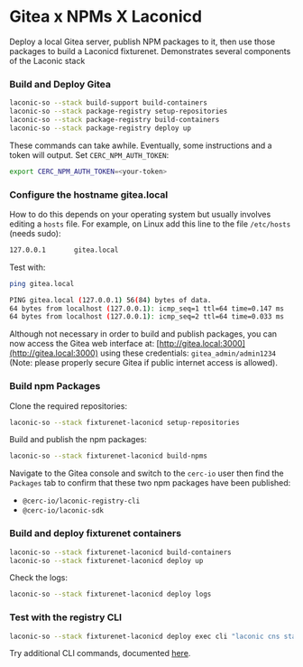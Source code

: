 # Gitea x NPMs X Laconicd

Deploy a local Gitea server, publish NPM packages to it, then use those packages to build a Laconicd fixturenet. Demonstrates several components of the Laconic stack

### Build and Deploy Gitea

```bash
laconic-so --stack build-support build-containers
laconic-so --stack package-registry setup-repositories
laconic-so --stack package-registry build-containers 
laconic-so --stack package-registry deploy up
```

These commands can take awhile. Eventually, some instructions and a token will output. Set `CERC_NPM_AUTH_TOKEN`:

```bash
export CERC_NPM_AUTH_TOKEN=<your-token>
```

### Configure the hostname gitea.local

How to do this depends on your operating system  but usually involves editing a `hosts` file. For example, on Linux add this line to the file `/etc/hosts` (needs sudo):

```bash
127.0.0.1       gitea.local
```

Test with:

```bash
ping gitea.local
```

```bash
PING gitea.local (127.0.0.1) 56(84) bytes of data.
64 bytes from localhost (127.0.0.1): icmp_seq=1 ttl=64 time=0.147 ms
64 bytes from localhost (127.0.0.1): icmp_seq=2 ttl=64 time=0.033 ms
```

Although not necessary in order to build and publish packages, you can now access the Gitea web interface at: [http://gitea.local:3000](http://gitea.local:3000) using these credentials: `gitea_admin/admin1234` (Note: please properly secure Gitea if public internet access is allowed).

### Build npm Packages

Clone the required repositories:

```bash
laconic-so --stack fixturenet-laconicd setup-repositories
```

Build and publish the npm packages:

```bash
laconic-so --stack fixturenet-laconicd build-npms
```

Navigate to the Gitea console and switch to the `cerc-io` user then find the `Packages` tab to confirm that these two npm packages have been published:

- `@cerc-io/laconic-registry-cli`
- `@cerc-io/laconic-sdk`

### Build and deploy fixturenet containers

```bash
laconic-so --stack fixturenet-laconicd build-containers
laconic-so --stack fixturenet-laconicd deploy up
```

Check the logs:

```bash
laconic-so --stack fixturenet-laconicd deploy logs
```

### Test with the registry CLI

```bash
laconic-so --stack fixturenet-laconicd deploy exec cli "laconic cns status"
```

Try additional CLI commands, documented [here](https://github.com/cerc-io/laconic-registry-cli#operations).
